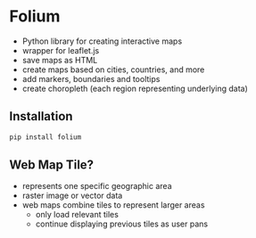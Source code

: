 # Folium
- Python library for creating interactive maps
- wrapper for leaflet.js
- save maps as HTML
- create maps based on cities, countries, and more
- add markers, boundaries and tooltips
- create choropleth (each region representing underlying data)

## Installation
```cmd
pip install folium
```

## Web Map Tile?
- represents one specific geographic area
- raster image or vector data
- web maps combine tiles to represent larger areas
    - only load relevant tiles
    - continue displaying previous tiles as user pans


